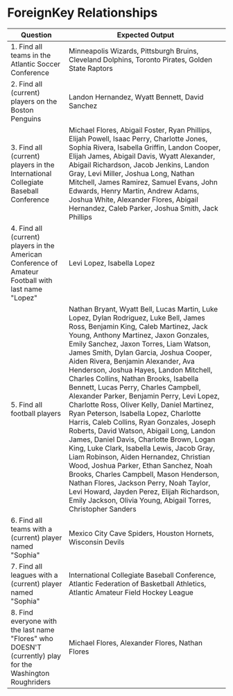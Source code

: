 # ForeignKey Relationships

Question | Expected Output
--- | ---
1. Find all teams in the Atlantic Soccer Conference | Minneapolis Wizards, Pittsburgh Bruins, Cleveland Dolphins, Toronto Pirates, Golden State Raptors
2. Find all (current) players on the Boston Penguins | Landon Hernandez, Wyatt Bennett, David Sanchez
3. Find all (current) players in the International Collegiate Baseball Conference | Michael Flores, Abigail Foster, Ryan Phillips, Elijah Powell, Isaac Perry, Charlotte Jones, Sophia Rivera, Isabella Griffin, Landon Cooper, Elijah James, Abigail Davis, Wyatt Alexander, Abigail Richardson, Jacob Jenkins, Landon Gray, Levi Miller, Joshua Long, Nathan Mitchell, James Ramirez, Samuel Evans, John Edwards, Henry Martin, Andrew Adams, Joshua White, Alexander Flores, Abigail Hernandez, Caleb Parker, Joshua Smith, Jack Phillips
4. Find all (current) players in the American Conference of Amateur Football with last name "Lopez" | Levi Lopez, Isabella Lopez
5. Find all football players | Nathan Bryant, Wyatt Bell, Lucas Martin, Luke Lopez, Dylan Rodriguez, Luke Bell, James Ross, Benjamin King, Caleb Martinez, Jack Young, Anthony Martinez, Jaxon Gonzales, Emily Sanchez, Jaxon Torres, Liam Watson, James Smith, Dylan Garcia, Joshua Cooper, Aiden Rivera, Benjamin Alexander, Ava Henderson, Joshua Hayes, Landon Mitchell, Charles Collins, Nathan Brooks, Isabella Bennett, Lucas Perry, Charles Campbell, Alexander Parker, Benjamin Perry, Levi Lopez, Charlotte Ross, Oliver Kelly, Daniel Martinez, Ryan Peterson, Isabella Lopez, Charlotte Harris, Caleb Collins, Ryan Gonzales, Joseph Roberts, David Watson, Abigail Long, Landon James, Daniel Davis, Charlotte Brown, Logan King, Luke Clark, Isabella Lewis, Jacob Gray, Liam Robinson, Aiden Hernandez, Christian Wood, Joshua Parker, Ethan Sanchez, Noah Brooks, Charles Campbell, Mason Henderson, Nathan Flores, Jackson Perry, Noah Taylor, Levi Howard, Jayden Perez, Elijah Richardson, Emily Jackson, Olivia Young, Abigail Torres, Christopher Sanders
6. Find all teams with a (current) player named "Sophia" | Mexico City Cave Spiders, Houston Hornets, Wisconsin Devils
7. Find all leagues with a (current) player named "Sophia" | International Collegiate Baseball Conference, Atlantic Federation of Basketball Athletics, Atlantic Amateur Field Hockey League
8. Find everyone with the last name "Flores" who DOESN'T (currently) play for the Washington Roughriders | Michael Flores, Alexander Flores, Nathan Flores
